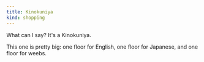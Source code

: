 ```yaml
---
title: Kinokuniya
kind: shopping
---
```

What can I say? It's a Kinokuniya.

This one is pretty big: one floor for English, one floor for Japanese, and one floor for weebs.
